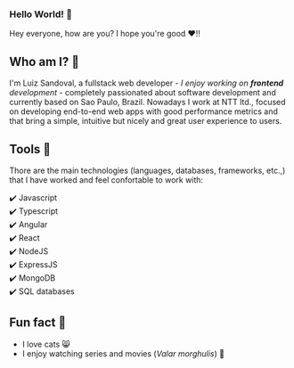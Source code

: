 ### Hello World! :rocket:

Hey everyone, how are you? I hope you're good :heart:!!

## Who am I? 🤔 
 
I'm Luiz Sandoval, a fullstack web developer - <i>I enjoy working on **frontend** development</i> - completely passionated about software development and currently based on Sao Paulo, Brazil.
Nowadays I work at NTT ltd., focused on developing end-to-end web apps with good performance metrics and that bring a simple, intuitive but nicely and great user experience to users.

## Tools :wrench:
Thore are the main technologies (languages, databases, frameworks, etc.,) that I have worked and feel confortable to work with:

:heavy_check_mark: Javascript
<br />
:heavy_check_mark: Typescript
<br />
:heavy_check_mark: Angular
<br />
:heavy_check_mark: React
<br />
:heavy_check_mark: NodeJS
<br />
:heavy_check_mark: ExpressJS
<br />
:heavy_check_mark: MongoDB
<br />
:heavy_check_mark: SQL databases

## Fun fact :dancer:

- I love cats :smile_cat:
- I enjoy watching series and movies (<i>Valar morghulis</i>) :dragon_face:
